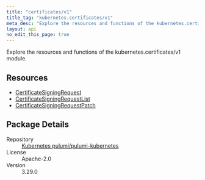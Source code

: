 ```yaml
---
title: "certificates/v1"
title_tag: "kubernetes.certificates/v1"
meta_desc: "Explore the resources and functions of the kubernetes.certificates/v1 module."
layout: api
no_edit_this_page: true
---
```


<!-- WARNING: this file was generated by Pulumi Docs Generator. -->
<!-- Do not edit by hand unless you're certain you know what you are doing! -->

Explore the resources and functions of the kubernetes.certificates/v1 module.

<h2 id="resources">Resources</h2>
<ul class="api">
    <li><a href="certificatesigningrequest/" title="CertificateSigningRequest"><span class="api-symbol api-symbol--resource"></span>CertificateSigningRequest</a></li>
    <li><a href="certificatesigningrequestlist/" title="CertificateSigningRequestList"><span class="api-symbol api-symbol--resource"></span>CertificateSigningRequestList</a></li>
    <li><a href="certificatesigningrequestpatch/" title="CertificateSigningRequestPatch"><span class="api-symbol api-symbol--resource"></span>CertificateSigningRequestPatch</a></li>
</ul>

<h2 id="package-details">Package Details</h2>
<dl class="package-details">
	<dt>Repository</dt>
	<dd><a href="https://github.com/pulumi/pulumi-kubernetes">Kubernetes pulumi/pulumi-kubernetes</a></dd>
	<dt>License</dt>
	<dd>Apache-2.0</dd>
	<dt>Version</dt>
	<dd>3.29.0</dd>
</dl>

